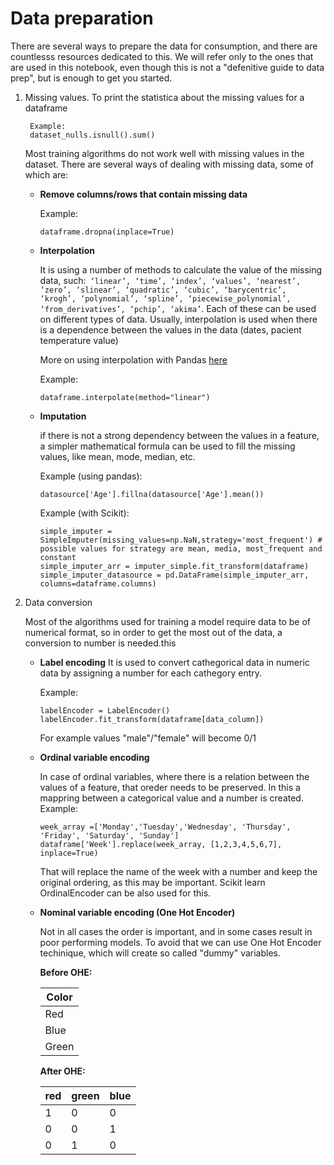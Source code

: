 # Data preparation
 
 There are several ways to prepare the data for consumption, and there are countlesss resources dedicated to this. We will refer only to the ones that are used in this notebook, even though this is not a "defenitive guide to data prep", but is enough to get you started.

1. Missing values.
    To print the statistica about the missing values for a dataframe 

        Example:
        dataset_nulls.isnull().sum()
        

    Most training algorithms do not work well with missing values in the dataset.  There are several ways of dealing with missing data, some of which are:
    - **Remove columns/rows that contain missing data**
        
        Example:

        ```
        dataframe.dropna(inplace=True)
        ```

    - **Interpolation** 

        It is using  a number of methods to calculate the value of  the missing data, such:``` ‘linear’, ‘time’, ‘index’, ‘values’, ‘nearest’, ‘zero’, ‘slinear’, ‘quadratic’, ‘cubic’, ‘barycentric’, ‘krogh’, ‘polynomial’, ‘spline’, ‘piecewise_polynomial’, ‘from_derivatives’, ‘pchip’, ‘akima’```. Each of these can be used on different types of data. Usually, interpolation is used when there is a dependence between the values in the data (dates, pacient temperature value)
        
        More on using interpolation with Pandas [here](https://pandas.pydata.org/docs/reference/api/pandas.DataFrame.interpolate.html)
        
        Example:
        ```
        dataframe.interpolate(method="linear")
        ```
        
      
    
    - **Imputation**

        if there is not a strong dependency between the values in a feature, a simpler mathematical formula can be used to fill the missing values, like mean, mode, median, etc. 

        Example (using pandas):

        ```
        datasource['Age'].fillna(datasource['Age'].mean())

        ```

        Example (with Scikit):
        
        ```
        simple_imputer = SimpleImputer(missing_values=np.NaN,strategy='most_frequent') #  possible values for strategy are mean, media, most_frequent and constant
        simple_imputer_arr = imputer_simple.fit_transform(dataframe)
        simple_imputer_datasource = pd.DataFrame(simple_imputer_arr, columns=dataframe.columns)
        ```

2. Data conversion 

    Most of the algorithms used for training a model require data to be of numerical format, so in order to get the most out of the data, a conversion to number is needed.this 

    - **Label encoding**
        It is used to convert cathegorical data in numeric data by assigning a number for each cathegory entry.
        
        Example:
        ```
        labelEncoder = LabelEncoder()
        labelEncoder.fit_transform(dataframe[data_column])
        ```
        
        For example values "male"/"female" will become 0/1
    
    - **Ordinal variable encoding**
        
        In case of ordinal variables, where there is a relation between the values of a feature, that oreder needs to be preserved. In this a mappring between a categorical value and a number is created.
        Example:

        ```
        week_array =['Monday','Tuesday','Wednesday', 'Thursday', 'Friday', 'Saturday', 'Sunday']
        dataframe['Week'].replace(week_array, [1,2,3,4,5,6,7], inplace=True)

        ```
        That will replace the name of the week with a number and keep the original ordering, as this may be important. Scikit learn OrdinalEncoder can be also used for this.

    - **Nominal variable encoding (One Hot Encoder)**

        Not in all cases the order is important, and in some cases result in poor performing models. To avoid that we can use One Hot Encoder techinique, which will create so called "dummy" variables.



        **Before OHE:**

        | Color         |
        | ------------- |
        | Red  |  
        | Blue |
        | Green |

        **After OHE:**

        | red|green|blue|
        | ---|---- |----|
        | 1  |  0  | 0  |
        | 0  |  0  | 1  |
        | 0  |  1  | 0  |